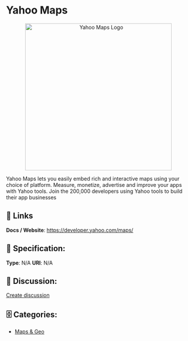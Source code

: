# Yahoo Maps
<p align="center">
    <img width="400" src="https://raw.githubusercontent.com/apis-list/apis-list/main/apis/yahoo-maps/logo_256x256.png" alt="Yahoo Maps Logo"/>
</p>

Yahoo Maps lets you easily embed rich and interactive maps using your choice of platform.  Measure, monetize, advertise and improve your apps with Yahoo tools. Join the 200,000 developers using Yahoo tools to build their app businesses

##  🔗 Links
**Docs / Website**: https://developer.yahoo.com/maps/

## 🧬 Specification:
**Type**: N/A
**URI**: N/A

## 💬 Discussion:
[Create discussion](https://github.com/apis-list/apis-list/discussions/new)

## 🗄️ Categories:
- [Maps & Geo](https://github.com/apis-list/apis-list#maps-and-geo)








